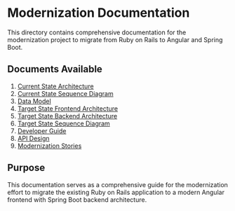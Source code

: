 # Modernization Documentation

This directory contains comprehensive documentation for the modernization project to migrate from Ruby on Rails to Angular and Spring Boot.

## Documents Available

1. [Current State Architecture](./current-state-architecture.md)
2. [Current State Sequence Diagram](./current-state-sequence.md)
3. [Data Model](./data-model.md)
4. [Target State Frontend Architecture](./target-state-frontend.md)
5. [Target State Backend Architecture](./target-state-backend.md)
6. [Target State Sequence Diagram](./target-state-sequence.md)
7. [Developer Guide](./developer-guide.md)
8. [API Design](./api-design.md)
9. [Modernization Stories](./modernization-stories.md)

## Purpose

This documentation serves as a comprehensive guide for the modernization effort to migrate the existing Ruby on Rails application to a modern Angular frontend with Spring Boot backend architecture.